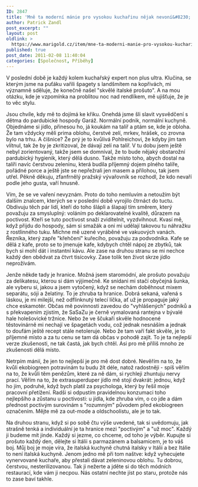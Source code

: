 ```yaml
---
ID: 2847
title: 'Mně ta moderní mánie pro vysokou kuchařinu nějak nevoní&#8230;'
author: Patrick Zandl
post_excerpt: ""
layout: post
oldlink: >
  https://www.marigold.cz/item/mne-ta-moderni-manie-pro-vysokou-kucharinu-nejak-nevoni
published: true
post_date: 2011-02-08 11:40:04
categories: [Společnost, Příběhy]
---
```

V poslední době je každý kolem kuchařský expert non plus ultra. Klučina, se kterým jsme na puťáku vařili špagety s landšmítem na kopřivách, mi významně sděluje, že konečně našel "skvělé italské prošuto". A na mou otázku, kde je vzpomínka na problitou noc nad rendlíkem, mě ujišťuje, že je to věc stylu.

Jsou chvíle, kdy mě to dojímá ke křiku. Onehdá jsme šli slavit vysvědčení s dětma do pardubické hospody Garáž. Normální podnik, normální kuchyně. Objednáme si jídlo, přinesou ho, já koukám na talíř a ptám se, kde je obloha. Že tam vždycky měli prima oblohu, čerstvé zelí, mrkev, hrášek, co zrovna bylo na trhu. A číšnice? Že prý je to kvůlivá Pohlreichovi, že kdyby jim tam vlítnul, tak že by je zkritizoval, že dávají zelí na talíř. V tu dobu jsem ještě nebyl zorientovaný, takže jsem se domníval, že to bude nějaký obstarožní pardubický hygienik, který dělá dusno. Takže místo toho, abych dostal na talíři navíc čerstvou zeleninu, která budila příjemný dojem plného talíře, pořádné porce a ještě jste se nepřežrali jen masem a přílohou, tak jsem utřel. Pěkně děkuju, zfanfrnělý pražský vývařovník se rozhodl, že kdo nevaří podle jeho gusta, vaří hnusně. 

Vím, že se ve vaření nevyznám. Proto do toho nemluvím a netoužím být dalším znalcem, kterých se v poslední době vyrojilo čtrnáct do tuctu. Obdivuju těch pár lidí, kteří do toho šlápli a šlapají tím směrem, který považuju za smysluplný: voláním po deklarovatelné kvalitě, důrazem na poctivost. Kteří se tuto poctivost snaží zviditelnit, vyzdvihnout. Kvasí mě, když přijdu do hospody, sám si smažák a oni mi udělají takovou tu náhražku z rostlinného tuku. Míchne mě uzené vyráběné ve vakuových vanách. Řezníka, který zapře "křehčení" kuřecího, považuju za podvodníka. Kafe se dělá z kafe, proto se to jmenuje kafe, kdybych chtěl nápoj ze zbytků, tak bych si mohl dát i instantní kávu. Ale zase na druhou stranu se mi nechce každý den obědvat za čtvrt tisícovky. Zase tolik ten život skrze jídlo neprožívám. 

Jenže někde tady je hranice. Možná jsem staromódní, ale prošuto považuju za delikatesu, kterou si dám výjimečně. Ke snídani mi stačí obyčejná šunka, ale vyberu si, jakou a jsem vytočený, když se nechám doběhnout mixem separátu, sóji a želatiny. To je zhruba ta hranice. Dobrá sekaná, vařená s láskou, je mi milejší, než odflinknutý telecí líčka, ať už je propaguje jaký chce eskamotér. Občas mě povinnosti zavedou do "vyhlášených" podniků a s překvapením zjistím, že SaSaZu je černě vymalovaná rantejna v bývalé hale holešovické tržnice. Nebo že ve ščukaři skvěle hodnocené těstovinárně mi nechají ve špagetách vodu, což jednak nesnáším a jednak to doufám ještě recept stále netoleruje. Nebo že tam vaří fakt skvěle, je to příjemné místo a za tu cenu se tam dá občas v pohodě zajít. To je ta nejlepší verze zkušenosti, ne tak častá, jak bych chtěl. Asi pro mě příliš mnoho ze zkušenosti dělá místo. 

Netrpím mánií, že jen to nejlepší je pro mě dost dobré. Nevěřím na to, že kvůli ekobiogreen potravinám tu budu žít déle, natož radostněji - spíš věřím na to, že kvůli těm penězům, které za ně dám, si rychleji zhuntuju nervy prací. Věřím na to, že extrasuperduper jídlo mě stojí dvakrát: jednou, když ho jím, podruhé, když bych platil za psychologa, který by řešil moje pracovní přetížení. Radši si odpustím pravidelnou konzumaci toho nejlepšího a zůstanu u poctivosti: u jídla, kde zhruba vím, o co jde a dám přednost poctivým surovinám s "rozumným" původem před ekobiogreen označením. Mějte mě za out-mode a oldschoolistu, ale je to tak. 

Na druhou stranu, když si po sobě čtu výše uvedené, tak si uvědomuju, jak strašně tenká a individuální je ta hranice mezi "poctivým" a "už moc". Každý ji budeme mít jinde. Každý si jezme, co chceme, od toho je výběr. Kupujte si prošuto každý den, dělejte si Itálii s parmazánem a balsamicem, je to váš boj. Můj boj je moje víra, že italská kuchyně chutná italsky v Itálii a bez Itálie to není italská kuchyně. Jenom jedno mě při tom naštve: když vyhecujete vynervované kuchaře, aby přestali dávat zeleninovou oblohu. Tu dobrou, čerstvou, nesterilizovanou. Tak ji nežerte a jděte si do těch módních restaurací, kde vám ji necpou. Nás ostatní nechte jíst po staru, protože nás to zase baví takhle.
